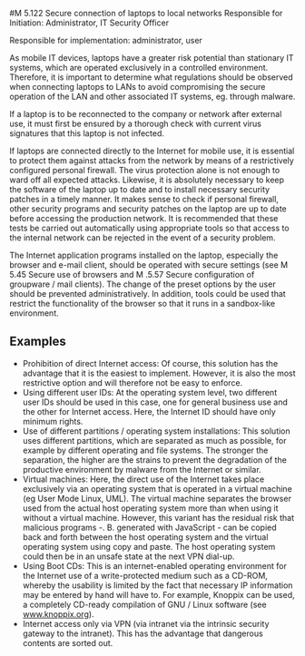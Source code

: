 #M 5.122 Secure connection of laptops to local networks
Responsible for Initiation: Administrator, IT Security Officer

Responsible for implementation: administrator, user

As mobile IT devices, laptops have a greater risk potential than stationary IT systems, which are operated exclusively in a controlled environment. Therefore, it is important to determine what regulations should be observed when connecting laptops to LANs to avoid compromising the secure operation of the LAN and other associated IT systems, eg. through malware.

If a laptop is to be reconnected to the company or network after external use, it must first be ensured by a thorough check with current virus signatures that this laptop is not infected.

If laptops are connected directly to the Internet for mobile use, it is essential to protect them against attacks from the network by means of a restrictively configured personal firewall. The virus protection alone is not enough to ward off all expected attacks. Likewise, it is absolutely necessary to keep the software of the laptop up to date and to install necessary security patches in a timely manner. It makes sense to check if personal firewall, other security programs and security patches on the laptop are up to date before accessing the production network. It is recommended that these tests be carried out automatically using appropriate tools so that access to the internal network can be rejected in the event of a security problem.

The Internet application programs installed on the laptop, especially the browser and e-mail client, should be operated with secure settings (see M 5.45 Secure use of browsers and M .5.57 Secure configuration of groupware / mail clients). The change of the preset options by the user should be prevented administratively. In addition, tools could be used that restrict the functionality of the browser so that it runs in a sandbox-like environment.



## Examples 
* Prohibition of direct Internet access: Of course, this solution has the advantage that it is the easiest to implement. However, it is also the most restrictive option and will therefore not be easy to enforce.
* Using different user IDs: At the operating system level, two different user IDs should be used in this case, one for general business use and the other for Internet access. Here, the Internet ID should have only minimum rights.
* Use of different partitions / operating system installations: This solution uses different partitions, which are separated as much as possible, for example by different operating and file systems. The stronger the separation, the higher are the strains to prevent the degradation of the productive environment by malware from the Internet or similar.
* Virtual machines: Here, the direct use of the Internet takes place exclusively via an operating system that is operated in a virtual machine (eg User Mode Linux, UML). The virtual machine separates the browser used from the actual host operating system more than when using it without a virtual machine. However, this variant has the residual risk that malicious programs -. B. generated with JavaScript - can be copied back and forth between the host operating system and the virtual operating system using copy and paste. The host operating system could then be in an unsafe state at the next VPN dial-up.
* Using Boot CDs: This is an internet-enabled operating environment for the Internet use of a write-protected medium such as a CD-ROM, whereby the usability is limited by the fact that necessary IP information may be entered by hand will have to. For example, Knoppix can be used, a completely CD-ready compilation of GNU / Linux software (see www.knoppix.org).
* Internet access only via VPN (via intranet via the intrinsic security gateway to the intranet). This has the advantage that dangerous contents are sorted out.




